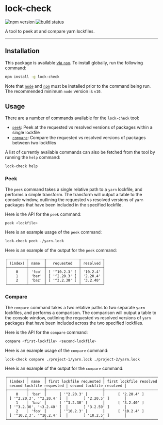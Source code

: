 # lock-check

[![npm version](https://badge.fury.io/js/lock-check.svg)](https://www.npmjs.com/package/lock-check)
[![build status](https://travis-ci.org/egmcdonald/lock-check.svg?branch=master)](https://travis-ci.org/egmcdonald/lock-check)

A tool to peek at and compare yarn lockfiles.

---

## Installation

This package is available [via `npm`](https://www.npmjs.com/package/lock-check). To install globally, run the following command:

```bash
npm install -g lock-check
```

Note that [`node`](https://nodejs.org/en/download/) and [`npm`](https://www.npmjs.com/get-npm) must be installed prior to the command being run. The recommended minimum `node` version is `v10`.

## Usage

There are a number of commands available for the `lock-check` tool:

- [`peek`](#peek): Peek at the requested vs resolved versions of packages within a single lockfile
- [`compare`](#compare): Compare the requested vs resolved versions of packages between two lockfiles

A list of currently available commands can also be fetched from the tool by running the `help` command:

```bash
lock-check help
```

### Peek

The `peek` command takes a single relative path to a `yarn` lockfile, and performs a simple transform. The transform will output a table to the console window, outlining the requested vs resolved versions of `yarn` packages that have been included in the specified lockfile.

Here is the API for the `peek` command:

```bash
peek <lockfile>
```

Here is an example usage of the `peek` command:

```bash
lock-check peek ./yarn.lock
```

Here is an example of the output for the `peek` command:

```
┌─────────┬───────┬───────────────┬──────────┐
│ (index) │ name  │   requested   │ resolved │
├─────────┼───────┼───────────────┼──────────┤
│    0    │ 'foo' │ [ '^10.2.3' ] │ '10.2.4' │
│    1    │ 'bar' │ [ '^2.20.3' ] │ '2.20.4' │
│    2    │ 'baz' │ [ '^3.2.30' ] │ '3.2.40' │
└─────────┴───────┴───────────────┴──────────┘
```

### Compare

The `compare` command takes a two relative paths to two separate `yarn` lockfiles, and performs a comparison. The comparison will output a table to the console window, outlining the requested vs resolved versions of `yarn` packages that have been included across the two specified lockfiles.

Here is the API for the `compare` command:

```bash
compare <first-lockfile> <second-lockfile>
```

Here is an example usage of the `compare` command:

```bash
lock-check compare ./project-1/yarn.lock ./project-2/yarn.lock
```

Here is an example of the output for the `compare` command:

```
┌─────────┬───────┬──────────────────────────┬─────────────────────────┬───────────────────────────┬──────────────────────────┐
│ (index) │ name  │ first lockfile requested │ first lockfile resolved │ second lockfile requested │ second lockfile resolved │
├─────────┼───────┼──────────────────────────┼─────────────────────────┼───────────────────────────┼──────────────────────────┤
│    0    │ 'bar' │      [ '^2.20.3' ]       │      [ '2.20.4' ]       │ [ '^2.20.3', '^2.20.4' ]  │       [ '2.20.5' ]       │
│    1    │ 'baz' │      [ '^3.2.30' ]       │      [ '3.2.40' ]       │ [ '^3.2.30', '~3.2.40' ]  │       [ '3.2.50' ]       │
│    2    │ 'foo' │      [ '^10.2.3' ]       │      [ '10.2.4' ]       │ [ '^10.2.3', '^10.2.4' ]  │       [ '10.2.5' ]       │
└─────────┴───────┴──────────────────────────┴─────────────────────────┴───────────────────────────┴──────────────────────────┘
```
